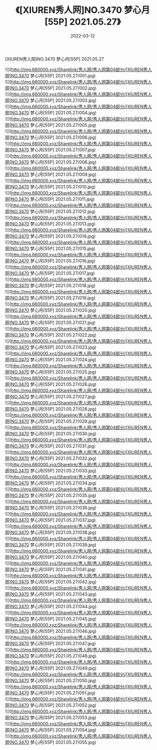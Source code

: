 ﻿---
layout: post
title:  《[XIUREN秀人网]NO.3470 梦心月[55P] 2021.05.27》
date:   2022-03-12
img: http://img.660000.xyz/Sharelink/秀人网/秀人网第04部分/[XIUREN秀人网]NO.3470 梦心月[55P] 2021.05.27/000.jpg
categories: [美女, 清纯, 唯美]
---

[XIUREN秀人网]NO.3470 梦心月[55P] 2021.05.27

 ![](http://img.660000.xyz/Sharelink/秀人网/秀人网第04部分/[XIUREN秀人网]NO.3470 梦心月[55P] 2021.05.27/001.jpg) <br>![](http://img.660000.xyz/Sharelink/秀人网/秀人网第04部分/[XIUREN秀人网]NO.3470 梦心月[55P] 2021.05.27/002.jpg) <br>![](http://img.660000.xyz/Sharelink/秀人网/秀人网第04部分/[XIUREN秀人网]NO.3470 梦心月[55P] 2021.05.27/003.jpg) <br>![](http://img.660000.xyz/Sharelink/秀人网/秀人网第04部分/[XIUREN秀人网]NO.3470 梦心月[55P] 2021.05.27/004.jpg) <br>![](http://img.660000.xyz/Sharelink/秀人网/秀人网第04部分/[XIUREN秀人网]NO.3470 梦心月[55P] 2021.05.27/005.jpg) <br>![](http://img.660000.xyz/Sharelink/秀人网/秀人网第04部分/[XIUREN秀人网]NO.3470 梦心月[55P] 2021.05.27/006.jpg) <br>![](http://img.660000.xyz/Sharelink/秀人网/秀人网第04部分/[XIUREN秀人网]NO.3470 梦心月[55P] 2021.05.27/007.jpg) <br>![](http://img.660000.xyz/Sharelink/秀人网/秀人网第04部分/[XIUREN秀人网]NO.3470 梦心月[55P] 2021.05.27/008.jpg) <br>![](http://img.660000.xyz/Sharelink/秀人网/秀人网第04部分/[XIUREN秀人网]NO.3470 梦心月[55P] 2021.05.27/009.jpg) <br>![](http://img.660000.xyz/Sharelink/秀人网/秀人网第04部分/[XIUREN秀人网]NO.3470 梦心月[55P] 2021.05.27/010.jpg) <br>![](http://img.660000.xyz/Sharelink/秀人网/秀人网第04部分/[XIUREN秀人网]NO.3470 梦心月[55P] 2021.05.27/011.jpg) <br>![](http://img.660000.xyz/Sharelink/秀人网/秀人网第04部分/[XIUREN秀人网]NO.3470 梦心月[55P] 2021.05.27/012.jpg) <br>![](http://img.660000.xyz/Sharelink/秀人网/秀人网第04部分/[XIUREN秀人网]NO.3470 梦心月[55P] 2021.05.27/013.jpg) <br>![](http://img.660000.xyz/Sharelink/秀人网/秀人网第04部分/[XIUREN秀人网]NO.3470 梦心月[55P] 2021.05.27/014.jpg) <br>![](http://img.660000.xyz/Sharelink/秀人网/秀人网第04部分/[XIUREN秀人网]NO.3470 梦心月[55P] 2021.05.27/015.jpg) <br>![](http://img.660000.xyz/Sharelink/秀人网/秀人网第04部分/[XIUREN秀人网]NO.3470 梦心月[55P] 2021.05.27/016.jpg) <br>![](http://img.660000.xyz/Sharelink/秀人网/秀人网第04部分/[XIUREN秀人网]NO.3470 梦心月[55P] 2021.05.27/017.jpg) <br>![](http://img.660000.xyz/Sharelink/秀人网/秀人网第04部分/[XIUREN秀人网]NO.3470 梦心月[55P] 2021.05.27/018.jpg) <br>![](http://img.660000.xyz/Sharelink/秀人网/秀人网第04部分/[XIUREN秀人网]NO.3470 梦心月[55P] 2021.05.27/019.jpg) <br>![](http://img.660000.xyz/Sharelink/秀人网/秀人网第04部分/[XIUREN秀人网]NO.3470 梦心月[55P] 2021.05.27/020.jpg) <br>![](http://img.660000.xyz/Sharelink/秀人网/秀人网第04部分/[XIUREN秀人网]NO.3470 梦心月[55P] 2021.05.27/021.jpg) <br>![](http://img.660000.xyz/Sharelink/秀人网/秀人网第04部分/[XIUREN秀人网]NO.3470 梦心月[55P] 2021.05.27/022.jpg) <br>![](http://img.660000.xyz/Sharelink/秀人网/秀人网第04部分/[XIUREN秀人网]NO.3470 梦心月[55P] 2021.05.27/023.jpg) <br>![](http://img.660000.xyz/Sharelink/秀人网/秀人网第04部分/[XIUREN秀人网]NO.3470 梦心月[55P] 2021.05.27/024.jpg) <br>![](http://img.660000.xyz/Sharelink/秀人网/秀人网第04部分/[XIUREN秀人网]NO.3470 梦心月[55P] 2021.05.27/025.jpg) <br>![](http://img.660000.xyz/Sharelink/秀人网/秀人网第04部分/[XIUREN秀人网]NO.3470 梦心月[55P] 2021.05.27/026.jpg) <br>![](http://img.660000.xyz/Sharelink/秀人网/秀人网第04部分/[XIUREN秀人网]NO.3470 梦心月[55P] 2021.05.27/027.jpg) <br>![](http://img.660000.xyz/Sharelink/秀人网/秀人网第04部分/[XIUREN秀人网]NO.3470 梦心月[55P] 2021.05.27/028.jpg) <br>![](http://img.660000.xyz/Sharelink/秀人网/秀人网第04部分/[XIUREN秀人网]NO.3470 梦心月[55P] 2021.05.27/029.jpg) <br>![](http://img.660000.xyz/Sharelink/秀人网/秀人网第04部分/[XIUREN秀人网]NO.3470 梦心月[55P] 2021.05.27/030.jpg) <br>![](http://img.660000.xyz/Sharelink/秀人网/秀人网第04部分/[XIUREN秀人网]NO.3470 梦心月[55P] 2021.05.27/031.jpg) <br>![](http://img.660000.xyz/Sharelink/秀人网/秀人网第04部分/[XIUREN秀人网]NO.3470 梦心月[55P] 2021.05.27/032.jpg) <br>![](http://img.660000.xyz/Sharelink/秀人网/秀人网第04部分/[XIUREN秀人网]NO.3470 梦心月[55P] 2021.05.27/033.jpg) <br>![](http://img.660000.xyz/Sharelink/秀人网/秀人网第04部分/[XIUREN秀人网]NO.3470 梦心月[55P] 2021.05.27/034.jpg) <br>![](http://img.660000.xyz/Sharelink/秀人网/秀人网第04部分/[XIUREN秀人网]NO.3470 梦心月[55P] 2021.05.27/035.jpg) <br>![](http://img.660000.xyz/Sharelink/秀人网/秀人网第04部分/[XIUREN秀人网]NO.3470 梦心月[55P] 2021.05.27/036.jpg) <br>![](http://img.660000.xyz/Sharelink/秀人网/秀人网第04部分/[XIUREN秀人网]NO.3470 梦心月[55P] 2021.05.27/037.jpg) <br>![](http://img.660000.xyz/Sharelink/秀人网/秀人网第04部分/[XIUREN秀人网]NO.3470 梦心月[55P] 2021.05.27/038.jpg) <br>![](http://img.660000.xyz/Sharelink/秀人网/秀人网第04部分/[XIUREN秀人网]NO.3470 梦心月[55P] 2021.05.27/039.jpg) <br>![](http://img.660000.xyz/Sharelink/秀人网/秀人网第04部分/[XIUREN秀人网]NO.3470 梦心月[55P] 2021.05.27/040.jpg) <br>![](http://img.660000.xyz/Sharelink/秀人网/秀人网第04部分/[XIUREN秀人网]NO.3470 梦心月[55P] 2021.05.27/041.jpg) <br>![](http://img.660000.xyz/Sharelink/秀人网/秀人网第04部分/[XIUREN秀人网]NO.3470 梦心月[55P] 2021.05.27/042.jpg) <br>![](http://img.660000.xyz/Sharelink/秀人网/秀人网第04部分/[XIUREN秀人网]NO.3470 梦心月[55P] 2021.05.27/043.jpg) <br>![](http://img.660000.xyz/Sharelink/秀人网/秀人网第04部分/[XIUREN秀人网]NO.3470 梦心月[55P] 2021.05.27/044.jpg) <br>![](http://img.660000.xyz/Sharelink/秀人网/秀人网第04部分/[XIUREN秀人网]NO.3470 梦心月[55P] 2021.05.27/045.jpg) <br>![](http://img.660000.xyz/Sharelink/秀人网/秀人网第04部分/[XIUREN秀人网]NO.3470 梦心月[55P] 2021.05.27/046.jpg) <br>![](http://img.660000.xyz/Sharelink/秀人网/秀人网第04部分/[XIUREN秀人网]NO.3470 梦心月[55P] 2021.05.27/047.jpg) <br>![](http://img.660000.xyz/Sharelink/秀人网/秀人网第04部分/[XIUREN秀人网]NO.3470 梦心月[55P] 2021.05.27/048.jpg) <br>![](http://img.660000.xyz/Sharelink/秀人网/秀人网第04部分/[XIUREN秀人网]NO.3470 梦心月[55P] 2021.05.27/049.jpg) <br>![](http://img.660000.xyz/Sharelink/秀人网/秀人网第04部分/[XIUREN秀人网]NO.3470 梦心月[55P] 2021.05.27/050.jpg) <br>![](http://img.660000.xyz/Sharelink/秀人网/秀人网第04部分/[XIUREN秀人网]NO.3470 梦心月[55P] 2021.05.27/051.jpg) <br>![](http://img.660000.xyz/Sharelink/秀人网/秀人网第04部分/[XIUREN秀人网]NO.3470 梦心月[55P] 2021.05.27/052.jpg) <br>![](http://img.660000.xyz/Sharelink/秀人网/秀人网第04部分/[XIUREN秀人网]NO.3470 梦心月[55P] 2021.05.27/053.jpg) <br>![](http://img.660000.xyz/Sharelink/秀人网/秀人网第04部分/[XIUREN秀人网]NO.3470 梦心月[55P] 2021.05.27/054.jpg) <br>![](http://img.660000.xyz/Sharelink/秀人网/秀人网第04部分/[XIUREN秀人网]NO.3470 梦心月[55P] 2021.05.27/055.jpg) <br>